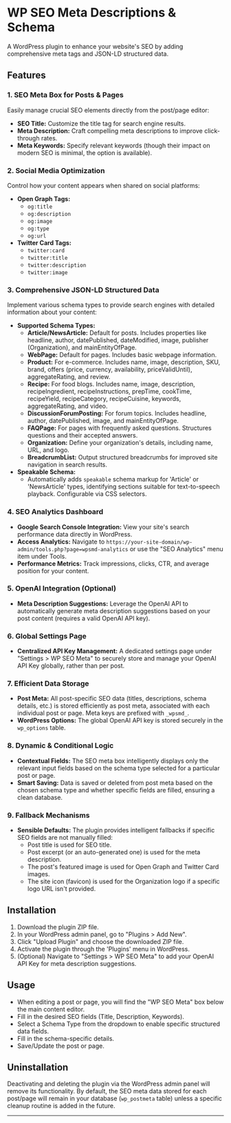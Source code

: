 # WP SEO Meta Descriptions & Schema

A WordPress plugin to enhance your website's SEO by adding comprehensive meta tags and JSON-LD structured data.

## Features

### 1. SEO Meta Box for Posts & Pages
Easily manage crucial SEO elements directly from the post/page editor:
- **SEO Title:** Customize the title tag for search engine results.
- **Meta Description:** Craft compelling meta descriptions to improve click-through rates.
- **Meta Keywords:** Specify relevant keywords (though their impact on modern SEO is minimal, the option is available).

### 2. Social Media Optimization
Control how your content appears when shared on social platforms:
- **Open Graph Tags:**
  - `og:title`
  - `og:description`
  - `og:image`
  - `og:type`
  - `og:url`
- **Twitter Card Tags:**
  - `twitter:card`
  - `twitter:title`
  - `twitter:description`
  - `twitter:image`

### 3. Comprehensive JSON-LD Structured Data
Implement various schema types to provide search engines with detailed information about your content:
- **Supported Schema Types:**
  - **Article/NewsArticle:** Default for posts. Includes properties like headline, author, datePublished, dateModified, image, publisher (Organization), and mainEntityOfPage.
  - **WebPage:** Default for pages. Includes basic webpage information.
  - **Product:** For e-commerce. Includes name, image, description, SKU, brand, offers (price, currency, availability, priceValidUntil), aggregateRating, and review.
  - **Recipe:** For food blogs. Includes name, image, description, recipeIngredient, recipeInstructions, prepTime, cookTime, recipeYield, recipeCategory, recipeCuisine, keywords, aggregateRating, and video.
  - **DiscussionForumPosting:** For forum topics. Includes headline, author, datePublished, image, and mainEntityOfPage.
  - **FAQPage:** For pages with frequently asked questions. Structures questions and their accepted answers.
  - **Organization:** Define your organization's details, including name, URL, and logo.
  - **BreadcrumbList:** Output structured breadcrumbs for improved site navigation in search results.
- **Speakable Schema:**
  - Automatically adds `speakable` schema markup for 'Article' or 'NewsArticle' types, identifying sections suitable for text-to-speech playback. Configurable via CSS selectors.

### 4. SEO Analytics Dashboard
- **Google Search Console Integration:** View your site's search performance data directly in WordPress.
- **Access Analytics:** Navigate to `https://your-site-domain/wp-admin/tools.php?page=wpsmd-analytics` or use the "SEO Analytics" menu item under Tools.
- **Performance Metrics:** Track impressions, clicks, CTR, and average position for your content.

### 5. OpenAI Integration (Optional)
- **Meta Description Suggestions:** Leverage the OpenAI API to automatically generate meta description suggestions based on your post content (requires a valid OpenAI API key).

### 6. Global Settings Page
- **Centralized API Key Management:** A dedicated settings page under "Settings > WP SEO Meta" to securely store and manage your OpenAI API Key globally, rather than per post.

### 7. Efficient Data Storage
- **Post Meta:** All post-specific SEO data (titles, descriptions, schema details, etc.) is stored efficiently as post meta, associated with each individual post or page. Meta keys are prefixed with `_wpsmd_`.
- **WordPress Options:** The global OpenAI API key is stored securely in the `wp_options` table.

### 8. Dynamic & Conditional Logic
- **Contextual Fields:** The SEO meta box intelligently displays only the relevant input fields based on the schema type selected for a particular post or page.
- **Smart Saving:** Data is saved or deleted from post meta based on the chosen schema type and whether specific fields are filled, ensuring a clean database.

### 9. Fallback Mechanisms
- **Sensible Defaults:** The plugin provides intelligent fallbacks if specific SEO fields are not manually filled:
  - Post title is used for SEO title.
  - Post excerpt (or an auto-generated one) is used for the meta description.
  - The post's featured image is used for Open Graph and Twitter Card images.
  - The site icon (favicon) is used for the Organization logo if a specific logo URL isn't provided.

## Installation

1.  Download the plugin ZIP file.
2.  In your WordPress admin panel, go to "Plugins > Add New".
3.  Click "Upload Plugin" and choose the downloaded ZIP file.
4.  Activate the plugin through the 'Plugins' menu in WordPress.
5.  (Optional) Navigate to "Settings > WP SEO Meta" to add your OpenAI API Key for meta description suggestions.

## Usage

-   When editing a post or page, you will find the "WP SEO Meta" box below the main content editor.
-   Fill in the desired SEO fields (Title, Description, Keywords).
-   Select a Schema Type from the dropdown to enable specific structured data fields.
-   Fill in the schema-specific details.
-   Save/Update the post or page.

## Uninstallation

Deactivating and deleting the plugin via the WordPress admin panel will remove its functionality. By default, the SEO meta data stored for each post/page will remain in your database (`wp_postmeta` table) unless a specific cleanup routine is added in the future.

---